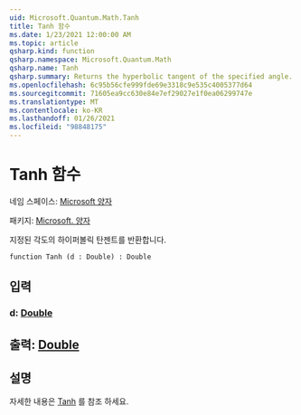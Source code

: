 ```yaml
---
uid: Microsoft.Quantum.Math.Tanh
title: Tanh 함수
ms.date: 1/23/2021 12:00:00 AM
ms.topic: article
qsharp.kind: function
qsharp.namespace: Microsoft.Quantum.Math
qsharp.name: Tanh
qsharp.summary: Returns the hyperbolic tangent of the specified angle.
ms.openlocfilehash: 6c95b56cfe999fde69e3318c9e535c4005377d64
ms.sourcegitcommit: 71605ea9cc630e84e7ef29027e1f0ea06299747e
ms.translationtype: MT
ms.contentlocale: ko-KR
ms.lasthandoff: 01/26/2021
ms.locfileid: "98848175"
---
```

# <a name="tanh-function"></a>Tanh 함수

네임 스페이스: [Microsoft 양자](xref:Microsoft.Quantum.Math)

패키지: [Microsoft. 양자](https://nuget.org/packages/Microsoft.Quantum.QSharp.Core)


지정된 각도의 하이퍼볼릭 탄젠트를 반환합니다.

```qsharp
function Tanh (d : Double) : Double
```


## <a name="input"></a>입력

### <a name="d--double"></a>d: [Double](xref:microsoft.quantum.lang-ref.double)





## <a name="output--double"></a>출력: [Double](xref:microsoft.quantum.lang-ref.double)



## <a name="remarks"></a>설명

자세한 내용은 [Tanh](https://docs.microsoft.com/dotnet/api/system.math.tanh) 를 참조 하세요.